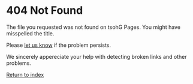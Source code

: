 # 404 Not Found

The file you requested was not found on tsohG Pages. You might have misspelled the title.

Please [let us know](http://github.com/tsohG-Inc/tsohG/pulls "tsohG Pull Requests") if the problem persists.

We sincerely appereciate your help with detecting broken links and other problems.

[Return to index](http://tsohg-inc.github.io/tsohG "Home")
